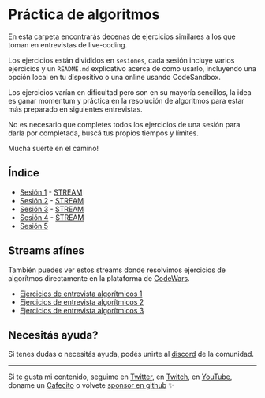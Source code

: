 # Práctica de algoritmos
En esta carpeta encontrarás decenas de ejercicios similares a los que toman en entrevistas de live-coding.

Los ejercicios están divididos en `sesiones`, cada sesión incluye varios ejercicios y un `README.md` explicativo acerca de como usarlo, incluyendo una opción local en tu dispositivo o una online usando CodeSandbox.

Los ejercicios varían en dificultad pero son en su mayoría sencillos, la idea es ganar momentum y práctica en la resolución de algoritmos para estar más preparado en siguientes entrevistas.

No es necesario que completes todos los ejercicios de una sesión para darla por completada, buscá tus propios tiempos y límites.

Mucha suerte en el camino!

## Índice
* [Sesión 1](./sesion-1/) - [STREAM](https://www.youtube.com/watch?v=W20aHH7F1q8)
* [Sesión 2](./sesion-2/) - [STREAM](https://youtu.be/Mu9kdqCna90)
* [Sesión 3](./sesion-3/) - [STREAM](https://www.youtube.com/watch?v=EdqCkmJsmi4)
* [Sesión 4](./sesion-4/) - [STREAM](https://youtu.be/LW681EfHZFc)
* [Sesión 5](./sesion-5/)

## Streams afínes
También puedes ver estos streams donde resolvimos ejercicios de algorítmos directamente en la plataforma de [CodeWars](https://codewars.com).

* [Ejercicios de entrevista algorítmicos 1](https://youtu.be/BvjGztdb30E)
* [Ejercicios de entrevista algorítmicos 2](https://youtu.be/aCwW6ATxLZ4)
* [Ejercicios de entrevista algorítmicos 3](https://youtu.be/lA09l0Q1UDQ)

## Necesitás ayuda?
Si tenes dudas o necesitás ayuda, podés unirte al [discord](https://discord.goncy.dev) de la comunidad.

---
Si te gusta mi contenido, seguime en [Twitter](https://twitter.gonzalopozzo.com), en [Twitch](https://twitch.gonzalopozzo.com), en [YouTube](https://youtube.gonzalopozzo.com), doname un [Cafecito](https://cafecito.gonzalopozzo.com) o volvete [sponsor en github](https://github.com/sponsors/goncy) ✨
